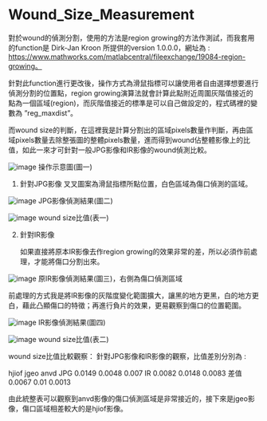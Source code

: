 # Wound_Size_Measurement
 
   對於wound的偵測分割，使用的方法是region growing的方法作測試，而我套用的function是 Dirk-Jan Kroon 所提供的version 1.0.0.0，網址為 : https://www.mathworks.com/matlabcentral/fileexchange/19084-region-growing。

   針對此function進行更改後，操作方式為滑鼠指標可以讓使用者自由選擇想要進行偵測分割的位置點，region growing演算法就會計算此點附近周圍灰階值接近的點為一個區域(region)，而灰階值接近的標準是可以自己做設定的，程式碼裡的變數為 ”reg_maxdist”。
   
   而wound size的判斷，在這裡我是計算分割出的區域pixels數量作判斷，再由區域pixels數量去除整張圖的整體pixels數量，進而得到wound佔整體影像上的比值，如此一來才可針對一般JPG影像和IR影像的wound偵測比較。
 
![image](https://user-images.githubusercontent.com/73085151/122198148-787be300-cecb-11eb-8aa6-bff2a7aee425.png)
操作示意圖(圖一)


1.	針對JPG影像
    叉叉圖案為滑鼠指標所點位置，白色區域為傷口偵測的區域。
    
![image](https://user-images.githubusercontent.com/73085151/122198180-829de180-cecb-11eb-8516-dc7e321f52ee.png)
JPG影像偵測結果(圖二)

![image](https://user-images.githubusercontent.com/73085151/122198217-8af61c80-cecb-11eb-89c2-ba71f6a3c516.png)
wound size比值(表一)


2.	針對IR影像

    如果直接將原本IR影像去作region growing的效果非常的差，所以必須作前處理，才能將傷口分割出來。
    
![image](https://user-images.githubusercontent.com/73085151/122198406-b7aa3400-cecb-11eb-8d3c-da3e1a0d1937.png) 
原IR影像偵測結果(圖三)，右側為傷口偵測區域

前處理的方式我是將IR影像的灰階度變化範圍擴大，讓黑的地方更黑，白的地方更白，藉此凸顯傷口的特徵；再進行負片的效果，更易觀察到傷口的位置範圍。

![image](https://user-images.githubusercontent.com/73085151/122198479-c5f85000-cecb-11eb-8a34-1cff10ed34e6.png)
IR影像偵測結果(圖四)

![image](https://user-images.githubusercontent.com/73085151/122198503-cb559a80-cecb-11eb-8cb5-d1c2eab60694.png)
wound size比值(表二)

wound size比值比較觀察：
    針對JPG影像和IR影像的觀察，比值差別分別為 :
    
hjiof	jgeo	anvd
JPG	0.0149	0.0048	0.007
IR	0.0082	0.0148	0.0083
差值     0.0067	0.01	0.0013

由此統整表可以觀察到anvd影像的傷口偵測區域是非常接近的，接下來是jgeo影像，傷口區域相差較大的是hjiof影像。
